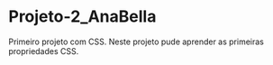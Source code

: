# Projeto-2_AnaBella
Primeiro projeto com CSS. Neste projeto pude aprender as primeiras propriedades CSS.
